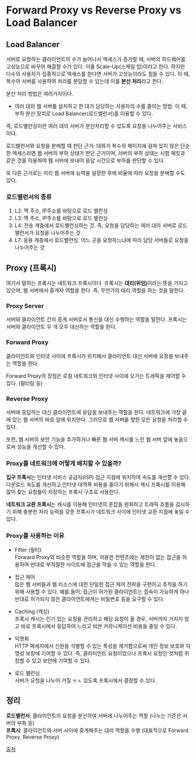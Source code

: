 # Forward Proxy vs Reverse Proxy vs Load Balancer

## Load Balancer
서버로 요청하는 클라이언트의 수가 늘어나서 엑세스가 증가할 때, 서버의 하드웨어를 고성능으로 바꾸어 해결할 수가 있다. 이를 Scale-Up(스케일 업)이라고 한다. 하지만 다수의 사용자가 집중적으로 엑세스를 한다면 서버가 고성능이라도 힘들 수 있다. 이 때, 복수의 서버를 사용하여 처리를 분담할 수 있는데 이를 <b>분산 처리</b>라고 한다.   

분산 처리 방법은 여러가지이다.   
* 여러 대의 웹 서버를 설치하고 한 대가 담당하는 사용자의 수를 줄이는 방법: 이 때, 부하 분산 장치로 Load Balancer(로드밸런서)를 이용할 수 있다.   

즉, 로드밸런싱이란 여러 대의 서버가 분산처리할 수 있도록 요청을 나누어주는 서비스이다.   

로드밸런서와 요청을 분배할 때 판단 근거: 대화가 복수의 페이지에 걸쳐 있지 않은 단순한 액세스라면 웹 서버의 부하 상태가 판단 근거이며, 서버의 부하 상태는 시험 패킷과 같은 것을 이용하여 웹 서버에 보내어 응답 시간으로 부하를 판단할 수 있다.   

또 다른 근거로는 미리 웹 서버에 능력을 설정한 후에 비율에 따라 요청을 분배할 수도 있다.   

### 로드밸런서의 종류
1. L2: 맥 주소, IP주소를 바탕으로 로드 밸런싱   
2. L3: 맥 주소, IP주소를 바탕으로 로드 밸런싱   
3. L4: 전송 계층에서 로드밸런싱하는 것. 즉, 요청을 담당하는 여러 대의 서버로 로드밸런서가 요청을 나누어주는 것   
4. L7: 응용 계층에서 로드밸런싱. 어느 곳을 요청하느냐에 따라 담당 서버들로 요청을 나누어주는 것   

## Proxy (프록시)
여기서 말하는 프록시는 네트워크 프록시이다. 프록시는 <b>대리(위임)</b>이라는 뜻을 가지고 있으며, 웹 서버에서 중개자 역할을 한다. 즉, 무언가의 대리 역할을 하는 것을 말한다.   

### Proxy Server
서버와 클라이언트 간의 중계 서버로서 통신을 대신 수행하는 역할을 말한다. 프록시는 서버와 클라이언트 두 개 모두 대신하는 역할을 한다.   

### Forward Proxy
클라이언트와 인터넷 사이에 프록시가 위치해서 클라이언트 대신 서버에 요청을 보내주는 역할을 한다.   

Forward Proxy의 장점은 로컬 네트워크와 인터넷 사이에 오가는 트래픽을 제어할 수 있다. (필터링 등)   

### Reverse Proxy
서버에 응답하는 대신 클라이언트에 응답을 보내주는 역할을 한다. 네트워크에 가장 끝에 있는 웹 서버의 바로 앞에 위치한다. 그러므로 웹 서버를 향한 모든 요청을 처리할 수 있다.   

또한, 웹 서버의 보안 기능을 추가하거나 빠른 웹 서버 캐시를 느린 웹 서버 앞에 놓음으로써 성능을 개선할 수 있다.   

### Proxy를 네트워크에 어떻게 배치할 수 있을까?
<b>입구 프록시</b>는 인터넷 서비스 공급자(ISP) 접근 지점에 위치하여 속도를 개선할 수 있다. 다운로드 속도를 개선하고 인터넷 대역폭 비용을 줄이기 위해서 캐시 프록시를 이용해 많이 찾는 요청들이 저장하는 프록시 구조로 사용한다.   

<b>네트워크 교환 프록시</b>는 캐시를 이용해 인터넷의 혼잡을 완화하고 트래픽 흐름을 감시하기 위해 충분한 처리 능력을 갖춘 프록시가 네트워크 사이에 인터넷 교환 지점에 놓일 수 있다. 

### Proxy를 사용하는 이유
* Filter (필터)   
Forward Proxy와 비슷한 역할을 하며, 허용한 컨텐츠에는 제한이 없는 접근을 허용하며 반대로 부적절한 사이트에 접근을 막을 수 있는 역할을 한다.   

* 접근 제어   
많은 웹 서버들과 웹 리소스에 대한 단일한 접근 제어 전략을 구현하고 추적을 하기 위해 사용할 수 있다. 예를 들어, 접근이 허가된 클라이언트는 접속이 가능하게 하나 반대로 허가되지 않은 클라이언트에게는 비밀번호 등을 요구할 수 있다.   

* Caching (캐싱)   
프록시 캐시는 인기 있는 요청을 관리하고 해당 요청이 올 경우, 서버까지 거치지 않고 바로 프록시에서 응답하여 느리고 비싼 커뮤니케이션 비용을 줄일 수 있다.   

* 익명화   
HTTP 메세지에서 신원을 식별할 수 있는 특성을 제거함으로써 개인 정보 보호와 익명성 보장에 기여할 수 있다. 즉, 클라이언트 요청이었으나 프록시 요청인 것처럼 위장할 수 있고 보안에 기여할 수 있다.   

* 로드 밸런싱   
서버가 요청을 나누어 가질 ㅜㅅ 있도록 프록시에서 결정할 수 있다.   

## 정리
<b>로드밸런서</b>: 클라이언트의 요청을 분산하여 서버에 나누어주는 역할 (나누는 기준은 서버의 부화 등)   
<b>프록시</b>: 클라이언트와 서버 사이에 중계해주는 대리 역할을 수행 (대표적으로 Forward Proxy, Reverse Proxy)   

[출처](https://www.youtube.com/watch?v=u4O4zHdiFhk)